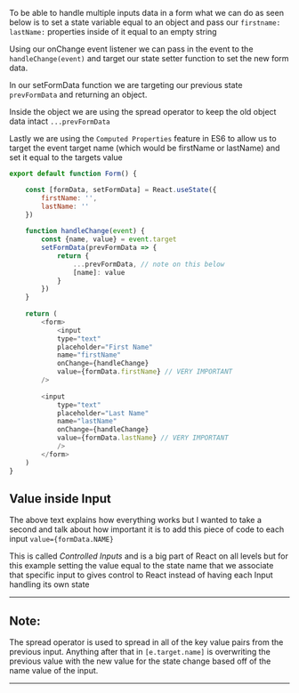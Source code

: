 To be able to handle multiple inputs data in a form what we can do as seen below is to set a state variable equal to an object and pass our `firstname: lastName:` properties inside of it equal to an empty string

Using our onChange event listener we can pass in the event to the `handleChange(event)` and target our state setter function to set the new form data.

In our setFormData function we are targeting our previous state `prevFormData` and returning an object.

Inside the object we are using the spread operator to keep the old object data intact `...prevFormData` 

Lastly we are using the `Computed Properties` feature in ES6 to allow us to target the event target name (which would be firstName or lastName) and set it equal to the targets value

```javascript
export default function Form() {

	const [formData, setFormData] = React.useState({
		firstName: '',
		lastName: ''
	})
	
	function handleChange(event) {
		const {name, value} = event.target
		setFormData(prevFormData => {
			return {
				...prevFormData, // note on this below
				[name]: value
			}
		})
	}
	
	return (
		<form>
			<input
			type="text"
			placeholder="First Name"
			name="firstName"
			onChange={handleChange}
			value={formData.firstName} // VERY IMPORTANT
		/>
	
		<input
			type="text"
			placeholder="Last Name"
			name="lastName"
			onChange={handleChange}
			value={formData.lastName} // VERY IMPORTANT
			/>
		</form>
	)
}
```

## Value inside Input
The above text explains how everything works but I wanted to take a second and talk about how important it is to add this piece of code to each input `value={formData.NAME}` 

This is called *Controlled Inputs* and is a big part of React on all levels but for this example setting the value equal to the state name that we associate that specific input to gives control to React instead of having each Input handling its own state

---
## Note:
The spread operator is used to spread in all of the key value pairs from the previous input.
Anything after that in `[e.target.name]` is overwriting the previous value with the new value for the state change based off of the name value of the input.

---
